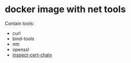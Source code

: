 # docker image with net tools
Contain tools:
* curl
* bind-tools
* mtr
* openssl
* [inspect-cert-chain](https://github.com/robjtede/inspect-cert-chain)
